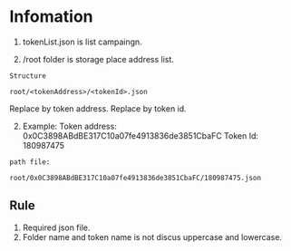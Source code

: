 # Infomation

1. tokenList.json is list campaingn.

2. /root folder is storage place address list.

  `Structure`
  ```
  root/<tokenAddress>/<tokenId>.json
  ```
  Replace <tokenAddress> by token address.
  Replace <tokenId> by token id.
  
2. Example: 
  Token address: 0x0C3898ABdBE317C10a07fe4913836de3851CbaFC
  Token Id: 180987475

  `path file:`
  ```
  root/0x0C3898ABdBE317C10a07fe4913836de3851CbaFC/180987475.json
  ```

## Rule

  1. Required json file.
  2. Folder name and token name is not discus uppercase and lowercase.
